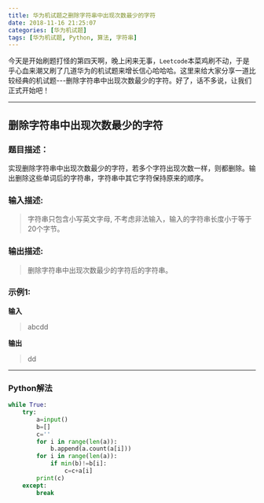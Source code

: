 ```yaml
---
title: 华为机试题之删除字符串中出现次数最少的字符
date: 2018-11-16 21:25:07
categories: [华为机试题]
tags: [华为机试题, Python, 算法, 字符串]
---
```


今天是开始刷题打怪的第四天啊，晚上闲来无事，`Leetcode`本菜鸡刷不动，于是乎心血来潮又刷了几道华为的机试题来增长信心哈哈哈。这里来给大家分享一道比较经典的机试题---删除字符串中出现次数最少的字符。好了，话不多说，让我们正式开始吧！
<!--more-->

---

## 删除字符串中出现次数最少的字符

### 题目描述：

实现删除字符串中出现次数最少的字符，若多个字符出现次数一样，则都删除。输出删除这些单词后的字符串，字符串中其它字符保持原来的顺序。

### 输入描述:

> 字符串只包含小写英文字母, 不考虑非法输入，输入的字符串长度小于等于20个字节。

### 输出描述:

> 删除字符串中出现次数最少的字符后的字符串。

### 示例1:

**输入**

> abcdd

**输出**

> dd

---

### Python解法

```Python
while True:
    try:
        a=input()
        b=[]
        c=''
        for i in range(len(a)):
            b.append(a.count(a[i]))
        for i in range(len(a)):
            if min(b)!=b[i]:
                c=c+a[i]
        print(c)     
    except:
        break
```